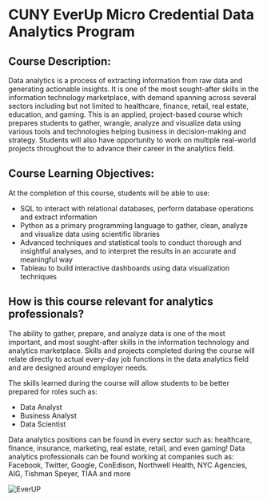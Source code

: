 # CUNY EverUp Micro Credential Data Analytics Program


## Course Description:

Data analytics is a process of extracting information from raw data and generating actionable insights. It is one of the most sought-after skills in the information technology marketplace, with demand spanning across several sectors including but not limited to healthcare, finance, retail, real estate, education, and gaming. 
This is an applied, project-based course which prepares students to gather, wrangle, analyze and visualize data using various tools and technologies helping business in decision-making and strategy. Students will also have opportunity to work on multiple real-world projects throughout the to advance their career in the analytics field.

## Course Learning Objectives:

At the completion of this course, students will be able to use:

* SQL to interact with relational databases, perform database operations and extract information
*	Python as a primary programming language to gather, clean, analyze and visualize data using scientific libraries
* Advanced techniques and statistical tools to conduct thorough and insightful analyses, and to interpret the results in an accurate and meaningful way
*	Tableau to build interactive dashboards using data visualization techniques

## How is this course relevant for analytics professionals?

The ability to gather, prepare, and analyze data is one of the most important, and most sought-after skills in the information technology and analytics marketplace. Skills and projects completed during the course will relate directly to actual every-day job functions in the data analytics field and are designed around employer needs. 

The skills learned during the course will allow students to be better prepared for roles such as:
* Data Analyst
* Business Analyst
* Data Scientist 

Data analytics positions can be found in every sector such as: healthcare, finance, insurance, marketing, real estate, retail, and even gaming!  Data analytics professionals can be found working at companies such as: Facebook, Twitter, Google, ConEdison, Northwell Health, NYC Agencies, AIG, Tishman Speyer, TIAA and more

<img src="https://www.cuny.edu/wp-content/uploads/sites/4/page-assets/home-preview/jobs-ceo-council/EVERUP_Logo-square.jpg"
     alt="EverUP"
     style="float: left; margin-right: 10px;" />
